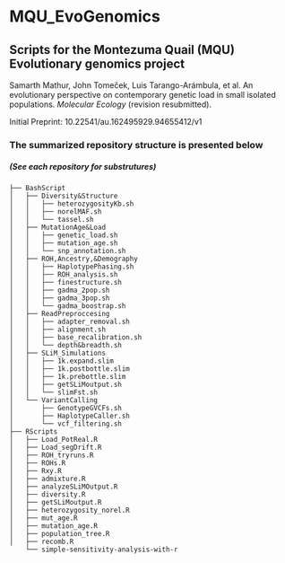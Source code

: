 # MQU_EvoGenomics
## Scripts for the Montezuma Quail (MQU) Evolutionary genomics project

Samarth Mathur, John Tomeček, Luis Tarango-Arámbula, et al. 
An evolutionary perspective on contemporary genetic load in small isolated populations. *_Molecular Ecology_* (revision resubmitted).

Initial Preprint: 10.22541/au.162495929.94655412/v1

### The summarized repository structure is presented below ###
##### (See each repository for substrutures)

```
├── BashScript
│   ├── Diversity&Structure
│   │   ├── heterozygosityKb.sh
│   │   ├── norelMAF.sh
│   │   └── tassel.sh
│   ├── MutationAge&Load
│   │   ├── genetic_load.sh
│   │   ├── mutation_age.sh
│   │   └── snp_annotation.sh
│   ├── ROH,Ancestry,&Demography
│   │   ├── HaplotypePhasing.sh
│   │   ├── ROH_analysis.sh
│   │   ├── finestructure.sh
│   │   ├── gadma_2pop.sh
│   │   ├── gadma_3pop.sh
│   │   └── gadma_boostrap.sh
│   ├── ReadPreproccesing
│   │   ├── adapter_removal.sh
│   │   ├── alignment.sh
│   │   ├── base_recalibration.sh
│   │   └── depth&breadth.sh
│   ├── SLiM_Simulations
│   │   ├── 1k.expand.slim
│   │   ├── 1k.postbottle.slim
│   │   ├── 1k.prebottle.slim
│   │   ├── getSLiMoutput.sh
│   │   └── slimFst.sh
│   └── VariantCalling
│       ├── GenotypeGVCFs.sh
│       ├── HaplotypeCaller.sh
│       └── vcf_filtering.sh
├── RScripts
│   ├── Load_PotReal.R
│   ├── Load_segDrift.R
│   ├── ROH_tryruns.R
│   ├── ROHs.R
│   ├── Rxy.R
│   ├── admixture.R
│   ├── analyzeSLiMOutput.R
│   ├── diversity.R
│   ├── getSLiMoutput.R
│   ├── heterozygosity_norel.R
│   ├── mut_age.R
│   ├── mutation_age.R
│   ├── population_tree.R
│   ├── recomb.R
    └── simple-sensitivity-analysis-with-r
```